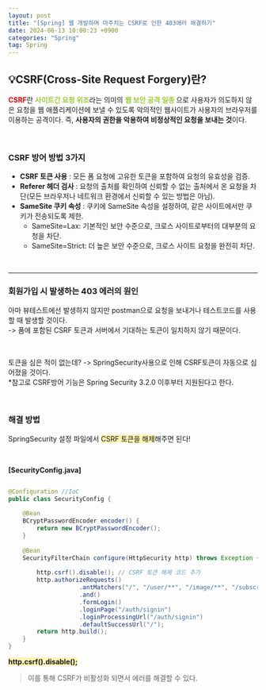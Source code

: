 ```yaml
---
layout: post
title: "[Spring] 웹 개발하며 마주치는 CSRF로 인한 403에러 해결하기"
date: 2024-06-13 10:00:23 +0900
categories: "Spring"
tag: Spring
---  
```


## 💡CSRF(Cross-Site Request Forgery)란?
<span style="color:red"><strong>CSRF</strong></span>란 <span style="color:yellowgreen"><strong>사이트간 요청 위조</strong></span>라는 의미의 <span style="color:yellowgreen"><strong>웹 보안 공격 일종 </strong></span>으로 사용자가 의도하지 않은 요청을 웹 애플리케이션에 보낼 수 있도록 악의적인 웹사이트가 사용자의 브라우저를 이용하는 공격이다. 즉, **사용자의 권한을 악용하여 비정상적인 요청을 보내는 것**이다. 

<br>

### CSRF 방어 방법 3가지
- **CSRF 토큰 사용** : 모든 폼 요청에 고유한 토큰을 포함하여 요청의 유효성을 검증.
- **Referer 헤더 검사** : 요청의 출처를 확인하여 신뢰할 수 없는 출처에서 온 요청을 차단(모든 브라우저나 네트워크 환경에서 신뢰할 수 있는 방법은 아님).
- **SameSite 쿠키 속성** : 쿠키에 SameSite 속성을 설정하여, 같은 사이트에서만 쿠키가 전송되도록 제한.
    - SameSite=Lax: 기본적인 보안 수준으로, 크로스 사이트로부터의 대부분의 요청을 차단.
    - SameSite=Strict: 더 높은 보안 수준으로, 크로스 사이트 요청을 완전히 차단.

<br>

---

### 회원가입 시 발생하는 403 에러의 원인
아마 뷰테스트에선 발생하지 않지만 postman으로 요청을 보내거나 테스트코드를 사용할 때 발생할 것이다.    
-> 폼에 포함된 CSRF 토큰과 서버에서 기대하는 토큰이 일치하지 않기 때문이다.   

<br>

토큰을 심은 적이 없는데? -> SpringSecurity사용으로 인해 CSRF토큰이 자동으로 심어졌을 것이다.   
*참고로 CSRF방어 기능은 Spring Security 3.2.0 이후부터 지원된다고 한다.

<br>

### 해결 방법
SpringSecurity 설정 파일에서 <span style="background-color:#fff5b1">CSRF 토큰을 해제</span>해주면 된다! 

<br>

**[SecurityConfig.java]**
```java

@Configuration //IoC
public class SecurityConfig {
	
	@Bean
	BCryptPasswordEncoder encoder() {
		return new BCryptPasswordEncoder();
	}
	
	@Bean
	SecurityFilterChain configure(HttpSecurity http) throws Exception {
			
		http.csrf().disable(); // CSRF 토큰 해제 코드 추가
		http.authorizeRequests()
					.antMatchers("/", "/user/**", "/image/**", "/subscribe/**", "/comment/**", "/api/**").authenticated()
					.and()
					.formLogin()
					.loginPage("/auth/signin")
					.loginProcessingUrl("/auth/signin") 
					.defaultSuccessUrl("/");
		return http.build();
	}
}
```
<span style="background-color:#fff5b1"><strong> http.csrf().disable(); </strong></span>   
> 이를 통해 CSRF가 비활성화 되면서 에러를 해결할 수 있다.  
